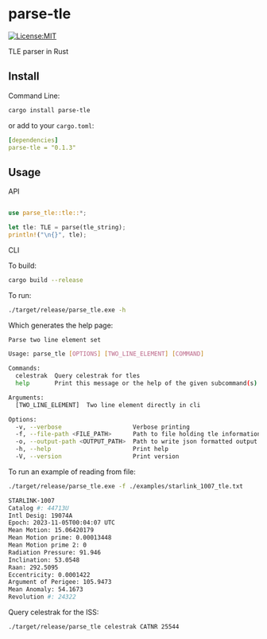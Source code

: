 # parse-tle

[![License:MIT](https://img.shields.io/badge/License-MIT-yellow.svg)](https://opensource.org/licenses/MIT)

TLE parser in Rust

## Install

Command Line:

```bash
cargo install parse-tle
```

or add to your `cargo.toml`:

```.yml
[dependencies]
parse-tle = "0.1.3"
```

## Usage

API

```rust

use parse_tle::tle::*;

let tle: TLE = parse(tle_string);
println!("\n{}", tle);
```

CLI

To build:

```bash
cargo build --release
```

To run:

```bash
./target/release/parse_tle.exe -h
```

Which generates the help page:

```bash
Parse two line element set

Usage: parse_tle [OPTIONS] [TWO_LINE_ELEMENT] [COMMAND]

Commands:
  celestrak  Query celestrak for tles
  help       Print this message or the help of the given subcommand(s)

Arguments:
  [TWO_LINE_ELEMENT]  Two line element directly in cli

Options:
  -v, --verbose                    Verbose printing
  -f, --file-path <FILE_PATH>      Path to file holding tle information
  -o, --output-path <OUTPUT_PATH>  Path to write json formatted output
  -h, --help                       Print help
  -V, --version                    Print version
```

To run an example of reading from file:

```bash
./target/release/parse_tle.exe -f ./examples/starlink_1007_tle.txt

STARLINK-1007
Catalog #: 44713U
Intl Desig: 19074A
Epoch: 2023-11-05T00:04:07 UTC
Mean Motion: 15.06420179
Mean Motion prime: 0.00013448
Mean Motion prime 2: 0
Radiation Pressure: 91.946
Inclination: 53.0548
Raan: 292.5095
Eccentricity: 0.0001422
Argument of Perigee: 105.9473
Mean Anomaly: 54.1673
Revolution #: 24322
```

Query celestrak for the ISS:
```bash
./target/release/parse_tle celestrak CATNR 25544
```